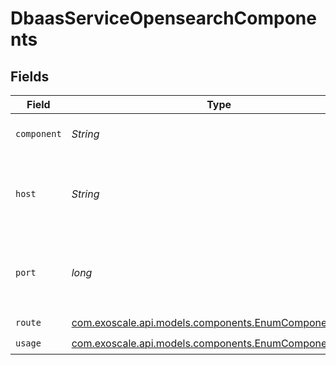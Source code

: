 # DbaasServiceOpensearchComponents


## Fields

| Field                                                                                                  | Type                                                                                                   | Required                                                                                               | Description                                                                                            |
| ------------------------------------------------------------------------------------------------------ | ------------------------------------------------------------------------------------------------------ | ------------------------------------------------------------------------------------------------------ | ------------------------------------------------------------------------------------------------------ |
| `component`                                                                                            | *String*                                                                                               | :heavy_check_mark:                                                                                     | Service component name                                                                                 |
| `host`                                                                                                 | *String*                                                                                               | :heavy_check_mark:                                                                                     | DNS name for connecting to the service component                                                       |
| `port`                                                                                                 | *long*                                                                                                 | :heavy_check_mark:                                                                                     | Port number for connecting to the service component                                                    |
| `route`                                                                                                | [com.exoscale.api.models.components.EnumComponentRoute](../../models/components/EnumComponentRoute.md) | :heavy_check_mark:                                                                                     | N/A                                                                                                    |
| `usage`                                                                                                | [com.exoscale.api.models.components.EnumComponentUsage](../../models/components/EnumComponentUsage.md) | :heavy_check_mark:                                                                                     | N/A                                                                                                    |